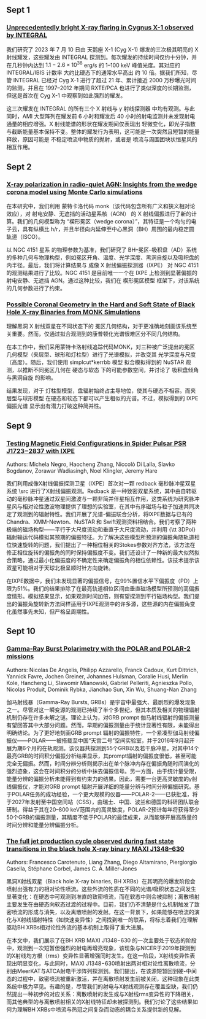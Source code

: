 
## Sept 1
### [Unprecedentedly bright X-ray flaring in Cygnus X-1 observed by INTEGRAL](https://arxiv.org/pdf/2508.20874v1)
我们研究了 2023 年 7 月 10 日由 天鹅座 X-1 (Cyg X-1) 爆发的三次极其明亮的 X 射线耀发，这些耀发由 INTEGRAL 探测到。每次耀发的持续时间仅约十分钟，并在几秒钟内达到 $1.1-2.6\times10^{38}$ erg/s 的 1–100 keV 峰值光度。其对应的 INTEGRAL/IBIS 计数率 大约比硬态下的通常水平高出 约 10 倍。据我们所知，尽管 INTEGRAL 已经对 Cyg X-1 进行了超过 21 年、累计接近 2000 万秒曝光时间 的监测，并且在 1997–2012 年期间 RXTE/PCA 也进行了类似深度的长期监测，但这是首次在 Cyg X-1 中观察到如此强烈的耀发。

这三次耀发在 INTEGRAL 的所有三个 X 射线与 $\gamma$ 射线探测器 中均有观测。与此同时，AMI 大型阵列在耀发前 6 小时和耀发后 40 小时的射电监测并未发现射电通量的相应增强。X 射线能谱的形状在耀发期间仅表现出 轻微变化，即光子指数与截断能量基本保持不变。整体的耀发行为表明，这可能是一次突然且短暂的能量释放，原因可能是 不稳定喷流中物质的抛射，或者是 喷流与周围团块状恒星风的相互作用。

## Sept 2
### [X-ray polarization in radio-quiet AGN: Insights from the wedge corona model using Monte Carlo simulations](https://arxiv.org/pdf/2508.21203v1)

在本研究中，我们利用 蒙特卡洛代码 monk（该代码包含所有广义和狭义相对论效应），对 射电安静、无遮挡的活动星系核（AGN） 的 X 射线偏振进行了新的计算。我们的几何模型称为 “楔形冕区（wedge corona）”，其特征是一个均匀的电子云，具有纵横比 h/r，并且半径向内延伸至中心黑洞（BH）周围的最内稳定圆轨道（ISCO）。

以 NGC 4151 星系 的物理参数为基准，我们研究了 BH–冕区–吸积盘（AD）系统的多种几何与物理构型，例如冕区开角、温度、光学深度、黑洞自旋以及吸积盘的内半径。最后，我们将计算结果与 成像 X 射线偏振探测器（IXPE） 对 NGC 4151 的观测结果进行了比较。NGC 4151 是目前唯一一个在 IXPE 上检测到显著偏振的射电安静、无遮挡 AGN。通过这种比较，我们在 楔形冕区模型 框架下，对该系统的几何参数进行了约束。

### [Possible Coronal Geometry in the Hard and Soft State of Black Hole X-ray Binaries from MONK Simulations](https://arxiv.org/pdf/2508.21511v1)

理解黑洞 X 射线双星在不同状态下的 冕区几何结构，对于更准确地刻画该系统至关重要。然而，仅通过拟合观测到的康普顿化光谱很难区分不同几何结构。

在本工作中，我们采用蒙特卡洛射线追踪代码MONK，对三种被广泛提出的冕区几何模型（夹层型、球形和灯柱型）进行了光谱模拟，并改变其 光学深度与尺度（高度）。随后，我们使用 simplcut*kerrbb 模型 拟合模拟得到的 NuSTAR 观测，以推断不同冕区几何在 硬态与软态 下的可能参数空间，并讨论了 吸积盘倾角与黑洞自旋 的影响。

结果发现，对于 灯柱型模型，盘辐射始终占主导地位，使其与硬态不相容。而夹层型与球形模型 在硬态和软态下都可以产生相似的光谱。不过，模拟得到的 IXPE 偏振光谱 显示出有潜力打破这种简并性。


## Sept 9

### [Testing Magnetic Field Configurations in Spider Pulsar PSR J1723−2837 with IXPE](https://arxiv.org/pdf/2509.05240v1)

Authors: Michela Negro, Haocheng Zhang, Niccolò Di Lalla, Slavko Bogdanov, Zorawar Wadiasingh, Noel Klingler, Jeremy Hare

我们利用成像X射线偏振探测卫星（IXPE）首次对一颗 redback 毫秒脉冲星双星系统 \src 进行了X射线偏振观测。Redback 是一种致密双星系统，其中由自转驱动的毫秒脉冲星通过双星间激波与一颗非简并伴星相互作用，这类系统为研究脉冲星风与相对论性激波物理提供了理想的实验室，在其中有序磁场与粒子加速共同决定了观测到的辐射特性。我们开展了光谱-偏振联合分析，将IXPE数据与已有的Chandra、XMM-Newton、NuSTAR 和 Swift观测资料相结合。我们考察了两种极端的磁场构型——平行于大尺度流动和垂直于大尺度流动，并利用 {\tt 3DPol} 辐射输运代码模拟其预期的偏振特征。为了解决这些模型所预测的偏振角随轨道相位快速旋转的问题，我们提出了一种相位相关的Stokes参数对齐方法，该方法在修正相位旋转的偏振角的同时保持偏振度不变。我们还设计了一种新的最大似然拟合策略，通过最小化偏振度的不确定性来确定偏振角的相位依赖性。该技术提示该双星可能相对于天球北极呈顺时针方向旋转。

在IXPE数据中，我们未发现显著的偏振信号，在99%置信水平下偏振度（PD）上限为51%。我们的结果排除了在最亮轨道相位区间由垂直磁场模型所预测的高偏振度情形。模拟结果显示，如果观测时间加倍，则有望探测到平行磁场构型。我们提出的偏振角旋转新方法同样适用于IXPE观测中的许多源，这些源的内在偏振角变化虽然事先未知，但严格呈周期性。

## Sept 10
### [Gamma-Ray Burst Polarimetry with the POLAR and POLAR-2 missions](https://arxiv.org/pdf/2509.06601v1)
Authors: Nicolas De Angelis, Philipp Azzarello, Franck Cadoux, Kurt Dittrich, Yannick Favre, Jochen Greiner, Johannes Hulsman, Coralie Husi, Merlin Kole, Hancheng Li, Slawomir Mianowski, Gabriel Pelleriti, Agnieszka Pollo, Nicolas Produit, Dominik Rybka, Jianchao Sun, Xin Wu, Shuang-Nan Zhang

伽马射线暴（Gamma-Ray Bursts, GRBs）是宇宙中最强大、最剧烈的爆发现象之一。尽管对这一瞬变源的观测已持续了半个多世纪，但其本质及相关的物理辐射机制仍存在许多未解之谜。理论上认为，对GRB prompt 伽马射线辐射的偏振测量有望回答其中大部分问题。然而，早期的偏振测量由于统计显著性有限，未能得出明确结论。为了更好地刻画GRB prompt 辐射的偏振特性，一个紧凑型伽马射线偏振仪——POLAR——被搭载至中国“天宫二号”空间实验室，并于2016年9月起开展为期6个月的在轨观测。该仪器共探测到55个GRB以及若干脉冲星。对其中14个最亮GRB的时间积分偏振分析结果显示，其prompt辐射的偏振度很低，甚至可能完全无偏振。然而，时间分辨分析则揭示出在单个脉冲内存在偏振角随时间演化的强烈迹象，这会在时间积分的分析中抹去偏振信号。另一方面，由于统计量受限，能量分辨的偏振分析未能得到有约束力的结果。因此，需要一台更高灵敏度的$\gamma$射线偏振仪，才能对GRB prompt 辐射开展详细的能量分辨与时间分辨偏振研究。基于POLAR任务的成功经验，一个更大规模的仪器——POLAR-2——已获批准，将于2027年发射至中国空间站（CSS），由瑞士、中国、波兰和德国的科研团队联合研制。得益于其在20–800 keV范围内的高灵敏度，POLAR-2预计每年将获得至少50个GRB的偏振测量，其精度不低于POLAR的最佳成果，从而能够开展高质量的时间分辨和能量分辨偏振分析。

### [The full jet production cycle observed during fast state transitions in the black hole X-ray binary MAXI J1348–630](https://arxiv.org/pdf/2509.06487v1)

Authors: Francesco Carotenuto, Liang Zhang, Diego Altamirano, Piergiorgio Casella, Stéphane Corbel, James C. A. Miller-Jones

黑洞X射线双星（Black hole X-ray binaries, BH XRBs）在其明亮的爆发阶段会喷射出强有力的相对论性喷流。这些外流的性质在不同的光谱/吸积状态之间发生显著变化：在硬态中可观测到准直的致密喷流，而在软态中则会被抑制；离散喷射主要发生在由硬态向软态过渡的过程中。目前，我们仍不清楚是什么机制触发了致密喷流的形成与消失，以及离散喷射的发射。在这一背景下，如果能够在喷流的演化与X射线辐射特性（如快速变异性）之间找到唯一的联系，将标志着我们在理解驱动BH XRBs相对论性外流的基本机制上取得了重大进展。

在本文中，我们展示了在BH XRB MAXI J1348$-$630 的一次主要处于软态的阶段中，观测到一次短暂但强烈的射电再增亮现象，该现象与NICER于2019年探测到的X射线均方根（rms）变异性显著增强同时发生。在这一阶段，X射线变异性表现出明显变化，与此同时，MAXI J1348$-$630喷射出两对相对论性离散喷流，分别由MeerKAT与ATCA射电干涉阵列探测到。我们提出，在该源短暂回到硬-中间态的过程中，致密喷流被重新激活，并在离散喷射发生前被关闭，这种现象在此类系统中极为罕见。有趣的是，尽管我们的射电与X射线观测存在覆盖空缺，我们仍然提出一种初步的对应关系：离散喷射的发生或与X射线rms变异性的下降相关，而其他典型的与离散喷射相关的X射线特征却未被探测到。我们讨论了这些结果如何为理解BH XRBs中喷流与热冠之间复杂而动态的耦合关系提供新的见解。
